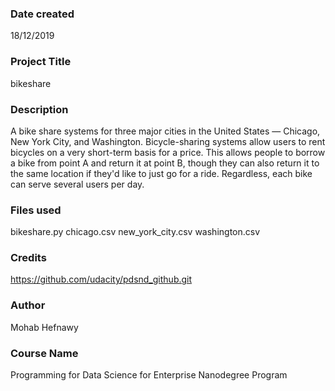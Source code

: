 ### Date created
18/12/2019
### Project Title
bikeshare
### Description
A bike share systems for three major cities in the United States — Chicago, New York City, and Washington.
Bicycle-sharing systems allow users to rent bicycles on a very short-term basis for a price. This allows people to borrow a bike from point A and return it at point B, though they can also return it to the same location if they'd like to just go for a ride. Regardless, each bike can serve several users per day.
### Files used
bikeshare.py
chicago.csv
new_york_city.csv
washington.csv
### Credits
https://github.com/udacity/pdsnd_github.git
### Author
Mohab Hefnawy
### Course Name
Programming for Data Science for Enterprise Nanodegree Program